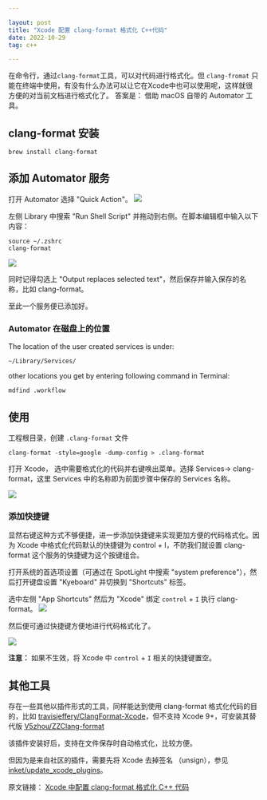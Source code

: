 ```yaml
---

layout: post
title: "Xcode 配置 clang-format 格式化 C++代码"
date: 2022-10-29
tag: c++

---
```


在命令行，通过`clang-format`工具，可以对代码进行格式化。但 `clang-fromat` 只能在终端中使用，有没有什么办法可以让它在Xcode中也可以使用呢，这样就很方便的对当前文档进行格式化了。 答案是： 借助 macOS 自带的 Automator 工具。


## clang-format 安装

```
brew install clang-format
```

## 添加 Automator 服务

打开 Automator 选择  "Quick Action"。
![](https://fastly.jsdelivr.net/gh/yxibng/filebed@main/img/images/blog/16670101357781667010134833.png)


左侧 Library 中搜索 "Run Shell Script" 并拖动到右侧。在脚本编辑框中输入以下内容：
```
source ~/.zshrc
clang-format
```
![](https://fastly.jsdelivr.net/gh/yxibng/filebed@main/img/images/blog/16670116407351667011639954.png)

同时记得勾选上 "Output replaces selected text"，然后保存并输入保存的名称，比如 clang-format。

至此一个服务便已添加好。

### Automator 在磁盘上的位置

The location of the user created services is under:

```
~/Library/Services/
```

other locations you get by entering following command in Terminal:

```
mdfind .workflow
```

## 使用

工程根目录，创建 `.clang-format` 文件

```
clang-format -style=google -dump-config > .clang-format
```
打开 Xcode， 选中需要格式化的代码并右键唤出菜单。选择 Services-> clang-format，这里 Services 中的名称即为前面步骤中保存的 Services 名称。

![](https://fastly.jsdelivr.net/gh/yxibng/filebed@main/img/images/blog/16670146406641667014640354.png)

### 添加快捷键

显然右键这种方式不够便捷，进一步添加快捷键来实现更加方便的代码格式化。因为 Xcode 中格式化代码默认的快捷键为 control + I，不防我们就设置 clang-format 这个服务的快捷键为这个按键组合。

打开系统的首选项设置（可通过在 SpotLight 中搜索 "system preference"），然后打开键盘设置 "Kyeboard" 并切换到 "Shortcuts" 标签。

选中左侧 "App Shortcuts" 然后为 "Xcode" 绑定 `control` + `I` 执行 clang-format。
![](https://fastly.jsdelivr.net/gh/yxibng/filebed@main/img/images/blog/16670145906661667014590001.png)

然后便可通过快捷键方便地进行代码格式化了。

![](https://fastly.jsdelivr.net/gh/yxibng/filebed@main/img/images/blog/16670146746631667014674463.png)

**注意：**
如果不生效，将 Xcode 中 `control` + `I` 相关的快捷键置空。

## 其他工具

存在一些其他以插件形式的工具，同样能达到使用 clang-format 格式化代码的目的，比如 [travisjeffery/ClangFormat-Xcode](https://github.com/travisjeffery/ClangFormat-Xcode)，但不支持 Xcode 9+，可安装其替代版 [V5zhou/ZZClang-format](https://github.com/V5zhou/ZZClang-format)

该插件安装好后，支持在文件保存时自动格式化，比较方便。

但因为是来自社区的插件，需要先将 Xcode 去掉签名 （unsign），参见 [inket/update_xcode_plugins](https://github.com/inket/update_xcode_plugins)。


原文链接： [Xcode 中配置 clang-format 格式化 C++ 代码](https://www.cnblogs.com/Wayou/p/xcode_clang_setup.html)